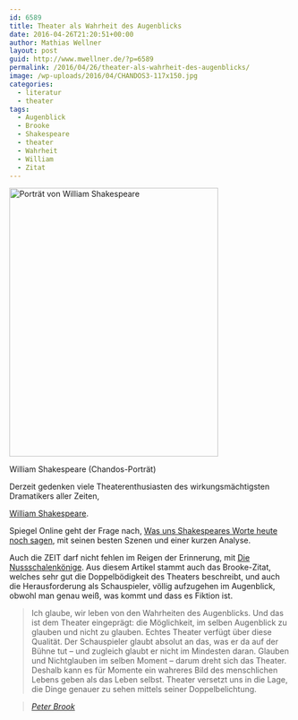 ```yaml
---
id: 6589
title: Theater als Wahrheit des Augenblicks
date: 2016-04-26T21:20:51+00:00
author: Mathias Wellner
layout: post
guid: http://www.mwellner.de/?p=6589
permalink: /2016/04/26/theater-als-wahrheit-des-augenblicks/
image: /wp-uploads/2016/04/CHANDOS3-117x150.jpg
categories:
  - literatur
  - theater
tags:
  - Augenblick
  - Brooke
  - Shakespeare
  - theater
  - Wahrheit
  - William
  - Zitat
---
```

<div id="attachment_6590" style="width: 383px" class="wp-caption alignleft">
  <img src="http://www.mwellner.de/wp-uploads/2016/04/CHANDOS3.jpg" alt="Porträt von William Shakespeare" width="373" height="480" class="size-full wp-image-6590" srcset="http://www.mwellner.de/wp-uploads/2016/04/CHANDOS3.jpg 373w, http://www.mwellner.de/wp-uploads/2016/04/CHANDOS3-272x350.jpg 272w, http://www.mwellner.de/wp-uploads/2016/04/CHANDOS3-117x150.jpg 117w" sizes="(max-width: 373px) 100vw, 373px" />
  
  <p class="wp-caption-text">
    William Shakespeare (Chandos-Porträt)
  </p>
</div> Derzeit gedenken viele Theaterenthusiasten des wirkungsmächtigsten Dramatikers aller Zeiten, 

<a href="https://de.wikipedia.org/wiki/William_Shakespeare" title="William Shakespeare" target="_blank">William Shakespeare</a>. 

Spiegel Online geht der Frage nach, <a href="http://www.spiegel.de/kultur/literatur/william-shakespeare-zum-400-todestag-die-besten-szenen-a-1088735.html" title="Die besten Szenen von Shakespeare" target="_blank">Was uns Shakespeares Worte heute noch sagen</a>, mit seinen besten Szenen und einer kurzen Analyse. 

Auch die ZEIT darf nicht fehlen im Reigen der Erinnerung, mit <a href="http://www.zeit.de/2016/18/theater-shakespeare-inszenierungen-400-todestag" title="Theater: Die Nusschalenkönige" target="_blank">Die Nussschalenkönige</a>. Aus diesem Artikel stammt auch das Brooke-Zitat, welches sehr gut die Doppelbödigkeit des Theaters beschreibt, und auch die Herausforderung als Schauspieler, völlig aufzugehen im Augenblick, obwohl man genau weiß, was kommt und dass es Fiktion ist. 

> Ich glaube, wir leben von den Wahrheiten des Augenblicks. Und das ist dem Theater eingeprägt: die Möglichkeit, im selben Augenblick zu glauben und nicht zu glauben. Echtes Theater verfügt über diese Qualität. Der Schauspieler glaubt absolut an das, was er da auf der Bühne tut – und zugleich glaubt er nicht im Mindesten daran. Glauben und Nichtglauben im selben Moment – darum dreht sich das Theater. Deshalb kann es für Momente ein wahreres Bild des menschlichen Lebens geben als das Leben selbst. Theater versetzt uns in die Lage, die Dinge genauer zu sehen mittels seiner Doppelbelichtung.
  
> <cite><a href="https://de.wikipedia.org/wiki/Peter_Brook" title="Peter Brook" target="_blank">Peter Brook</a></cite>